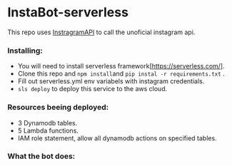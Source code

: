 # InstaBot-serverless

This repo uses [InstragramAPI](https://github.com/LevPasha/Instagram-API-python) to call the unoficial instagram api.

### Installing:
* You will need to install serverless framework[https://serverless.com/].
* Clone this repo and `npm install`and `pip instal -r requirements.txt` .
* Fill out serverless.yml env variabels with instagram credentials.
* `sls deploy` to deploy this service to the aws cloud.

### Resources beeing deployed:
* 3 Dynamodb tables.
* 5 Lambda functions.
* IAM role statement, allow all dynamodb actions on specified tables.

### What the bot does:

